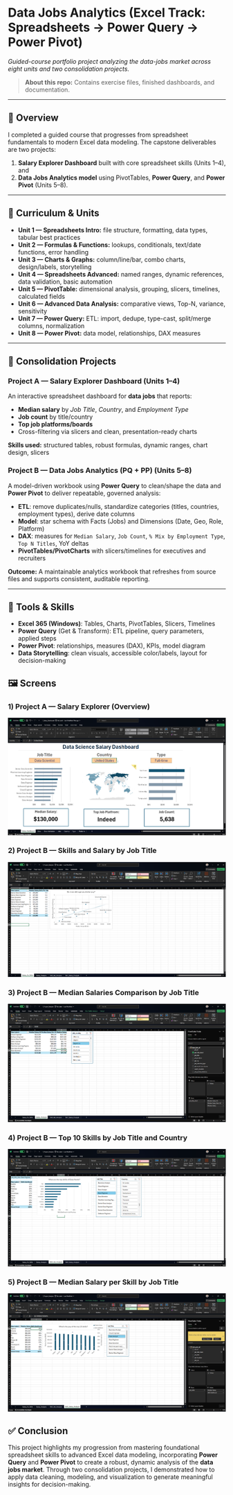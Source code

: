 # Data Jobs Analytics (Excel Track: Spreadsheets → Power Query → Power Pivot)
_Guided-course portfolio project analyzing the data-jobs market across eight units and two consolidation projects._

> **About this repo:** Contains exercise files, finished dashboards, and documentation.

---

## 📌 Overview
I completed a guided course that progresses from spreadsheet fundamentals to modern Excel data modeling. The capstone deliverables are two projects:
1)  **Salary Explorer Dashboard** built with core spreadsheet skills (Units 1–4), and  
2)  **Data Jobs Analytics model** using PivotTables, **Power Query**, and **Power Pivot** (Units 5–8).

---

## 🧱 Curriculum & Units

- **Unit 1 — Spreadsheets Intro:** file structure, formatting, data types, tabular best practices  
- **Unit 2 — Formulas & Functions:** lookups, conditionals, text/date functions, error handling  
- **Unit 3 — Charts & Graphs:** column/line/bar, combo charts, design/labels, storytelling  
- **Unit 4 — Spreadsheets Advanced:** named ranges, dynamic references, data validation, basic automation  
- **Unit 5 — PivotTable:** dimensional analysis, grouping, slicers, timelines, calculated fields  
- **Unit 6 — Advanced Data Analysis:** comparative views, Top-N, variance, sensitivity  
- **Unit 7 — Power Query:** ETL: import, dedupe, type-cast, split/merge columns, normalization  
- **Unit 8 — Power Pivot:** data model, relationships, DAX measures

---

## 🚀 Consolidation Projects

### Project A — **Salary Explorer Dashboard** (Units 1–4)
An interactive spreadsheet dashboard for **data jobs** that reports:
- **Median salary** by *Job Title*, *Country*, and *Employment Type*  
- **Job count** by title/country  
- **Top job platforms/boards**  
- Cross-filtering via slicers and clean, presentation-ready charts

**Skills used:** structured tables, robust formulas, dynamic ranges, chart design, slicers

### Project B — **Data Jobs Analytics (PQ + PP)** (Units 5–8)
A model-driven workbook using **Power Query** to clean/shape the data and **Power Pivot** to deliver repeatable, governed analysis:
- **ETL**: remove duplicates/nulls, standardize categories (titles, countries, employment types), derive date columns  
- **Model**: star schema with Facts (Jobs) and Dimensions (Date, Geo, Role, Platform)  
- **DAX**: measures for `Median Salary`, `Job Count`, `% Mix by Employment Type`, `Top N Titles`, YoY deltas  
- **PivotTables/PivotCharts** with slicers/timelines for executives and recruiters

**Outcome:** A maintainable analytics workbook that refreshes from source files and supports consistent, auditable reporting.

---

## 🧰 Tools & Skills
- **Excel 365 (Windows)**: Tables, Charts, PivotTables, Slicers, Timelines  
- **Power Query** (Get & Transform): ETL pipeline, query parameters, applied steps  
- **Power Pivot**: relationships, measures (DAX), KPIs, model diagram  
- **Data Storytelling**: clean visuals, accessible color/labels, layout for decision-making

## 🖼️ Screens


### 1) Project A — Salary Explorer (Overview)
![Salary Dashboard](/Images/project_1.1.png)  

### 2) Project B — Skills and Salary by Job Title
![Power Query ETL](/Images/project_2.1.png)  


### 3) Project B — Median Salaries Comparison by Job Title
![Data Model](/Images/project_2.2.png)  

### 4) Project B — Top 10 Skills by Job Title and Country
![Pivot Report](/Images/project_2.3.png)  

### 5) Project B — Median Salary per Skill by Job Title
![Pivot Report](/Images/project_2.4.png)  


## ✅ Conclusion

This project highlights my progression from mastering foundational spreadsheet skills to advanced Excel data modeling, incorporating **Power Query** and **Power Pivot** to create a robust, dynamic analysis of the **data jobs market**. Through two consolidation projects, I demonstrated how to apply data cleaning, modeling, and visualization to generate meaningful insights for decision-making.




